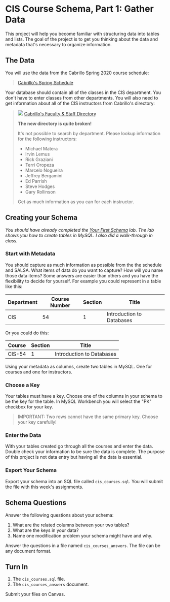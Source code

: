 # CIS Course Schema, Part 1: Gather Data

This project will help you become familiar with structuring data into tables and lists. The goal of the project is to get you thinking about the data and metadata that's necessary to organize information. 

## The Data

You will use the data from the Cabrillo Spring 2020 course schedule:

> [Cabrillo's Spring Schedule](https://success.cabrillo.edu/Student/Courses/Search?terms=2021SP)

Your database should contain all of the classes in the CIS department. You don't have to enter classes from other departments. You will also need to get information about all of the CIS instructors from Cabrillo's directory:

> ![](/static/icon_warning_small.png)
> [Cabrillo's Faculty & Staff Directory](https://www.cabrillo.edu/directory)
>
> **The new directory is quite broken!** 
>
> It's not possible to search by department. Please lookup information for the following instructors:
>
> - Michael Matera
> - Irvin Lemus 
> - Rick Graziani
> - Terri Oropeza 
> - Marcelo Nogueira 
> - Jeffrey Bergamini 
> - Ed Parrish 
> - Steve Hodges 
> - Gary Rollinson
>
> Get as much information as you can for each instructor.

## Creating your Schema 

*You should have already completed the [Your First Schema](../labs/mysql_first_schema.md) lab. The lab shows you how to create tables in MySQL. I also did a walk-through in class.*

### Start with Metadata 

You should capture as much information as possible from the the schedule and SALSA. What items of data do you want to capture? How will you name those data items? Some answers are easier than others and you have the flexibility to decide for yourself. For example you could represent in a table like this: 

| Department | Course Number | Section | Title |
| --- | --- | --- | --- | 
| CIS | 54 | 1 | Introduction to Databases | 

Or you could do this: 

| Course | Section | Title |
|  --- | --- | --- | 
| CIS-54 | 1 | Introduction to Databases | 

Using your metadata as columns, create two tables in MySQL. One for courses and one for instructors. 

### Choose a Key 

Your tables must have a key. Choose one of the columns in your schema to be the key for the table. In MySQL Workbench you will select the "PK" checkbox for your key. 

> IMPORTANT: Two rows cannot have the same primary key. Choose your key carefully!

### Enter the Data 

With your tables created go through all the courses and enter the data. Double check your information to be sure the data is complete. The purpose of this project is not data entry but having all the data is essential. 

### Export Your Schema 

Export your schema into an SQL file called `cis_courses.sql`. You will submit the file with this week's assignments.  

## Schema Questions 

Answer the following questions about your schema: 

  1. What are the related columns between your two tables? 
  2. What are the keys in your data? 
  3. Name one modification problem your schema might have and why. 
  
Answer the questions in a file named `cis_courses_answers`. The file can be any document format. 

## Turn In 

  1. The `cis_courses.sql` file.
  2. The `cis_courses_answers` document. 
  
Submit your files on Canvas.
